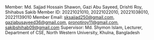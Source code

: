 Member: Md. Sajjad Hossain Shawon, Gazi Abu Sayeed, Drishti Roy, Shihabus Sakib
Member ID: 20221021010, 20221022010, 20221038010, 20221139010
Member Email: sksajjad250@gmail.com, gaziabusayeed36@gmail.com, pronotiroy11@gmail.com, sakibshihab09@gmail.com
Supervisor: Md. Shymon Islam, Lecturer, Department of CSE, North Western University, Khulna, Bangladesh

